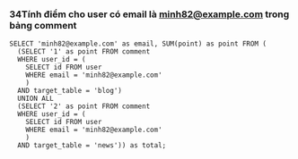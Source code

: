 ### 34Tính điểm cho user có email là minh82@example.com trong bảng comment
```mysql
SELECT 'minh82@example.com' as email, SUM(point) as point FROM (
  (SELECT '1' as point FROM comment
  WHERE user_id = (
    SELECT id FROM user
    WHERE email = 'minh82@example.com'
    )
  AND target_table = 'blog')
  UNION ALL
  (SELECT '2' as point FROM comment
  WHERE user_id = (
    SELECT id FROM user
    WHERE email = 'minh82@example.com'
    )
  AND target_table = 'news')) as total;
```
